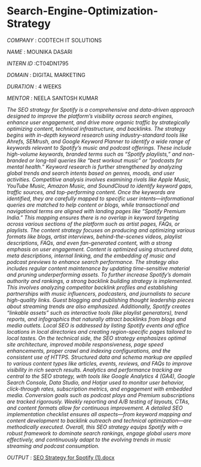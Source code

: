 # Search-Engine-Optimization-Strategy

*COMPANY* : CODTECH IT SOLUTIONS

*NAME* : MOUNIKA DASARI

*INTERN ID* :CT04DN1795

*DOMAIN* : DIGITAL MARKETING

*DURATION* : 4 WEEKS

*MENTOR* : NEELA SANTOSH KUMAR

*The SEO strategy for Spotify is a comprehensive and data-driven approach designed to improve the platform’s visibility across search engines, enhance user engagement, and drive more organic traffic by strategically optimizing content, technical infrastructure, and backlinks. The strategy begins with in-depth keyword research using industry-standard tools like Ahrefs, SEMrush, and Google Keyword Planner to identify a wide range of keywords relevant to Spotify’s music and podcast offerings. These include high-volume keywords, branded terms such as “Spotify playlists,” and non-branded or long-tail queries like “best workout music” or “podcasts for mental health.” Keyword research is further strengthened by analyzing global trends and search intents based on genres, moods, and user activities. Competitive analysis involves examining rivals like Apple Music, YouTube Music, Amazon Music, and SoundCloud to identify keyword gaps, traffic sources, and top-performing content. Once the keywords are identified, they are carefully mapped to specific user intents—informational queries are matched to help content or blogs, while transactional and navigational terms are aligned with landing pages like “Spotify Premium India.” This mapping ensures there is no overlap in keyword targeting across various sections of the platform such as artist pages, FAQs, or playlists. The content strategy focuses on producing and optimizing various formats like blogs, artist interviews, behind-the-scenes videos, playlist descriptions, FAQs, and even fan-generated content, with a strong emphasis on user engagement. Content is optimized using structured data, meta descriptions, internal linking, and the embedding of music and podcast previews to enhance search performance. The strategy also includes regular content maintenance by updating time-sensitive material and pruning underperforming assets. To further increase Spotify’s domain authority and rankings, a strong backlink building strategy is implemented. This involves analyzing competitor backlink profiles and establishing partnerships with music influencers, podcasters, and journalists to secure high-quality links. Guest blogging and publishing thought leadership pieces about streaming trends are also emphasized. Additionally, Spotify creates “linkable assets” such as interactive tools (like playlist generators), trend reports, and infographics that naturally attract backlinks from blogs and media outlets. Local SEO is addressed by listing Spotify events and office locations in local directories and creating region-specific pages tailored to local tastes. On the technical side, the SEO strategy emphasizes optimal site architecture, improved mobile responsiveness, page speed enhancements, proper crawl and indexing configurations, and the consistent use of HTTPS. Structured data and schema markup are applied to various content types like articles, events, reviews, and FAQs to improve visibility in rich search results. Analytics and performance tracking are central to the SEO strategy, with tools like Google Analytics 4 (GA4), Google Search Console, Data Studio, and Hotjar used to monitor user behavior, click-through rates, subscription metrics, and engagement with embedded media. Conversion goals such as podcast plays and Premium subscriptions are tracked rigorously. Weekly reporting and A/B testing of layouts, CTAs, and content formats allow for continuous improvement. A detailed SEO implementation checklist ensures all aspects—from keyword mapping and content development to backlink outreach and technical optimization—are methodically executed. Overall, this SEO strategy equips Spotify with a robust framework to dominate search rankings, engage global users more effectively, and continuously adapt to the evolving trends in music streaming and podcast consumption.*

*OUTPUT* : [SEO Strategy for Spotify (1).docx](https://github.com/user-attachments/files/20735494/SEO.Strategy.for.Spotify.1.docx)

